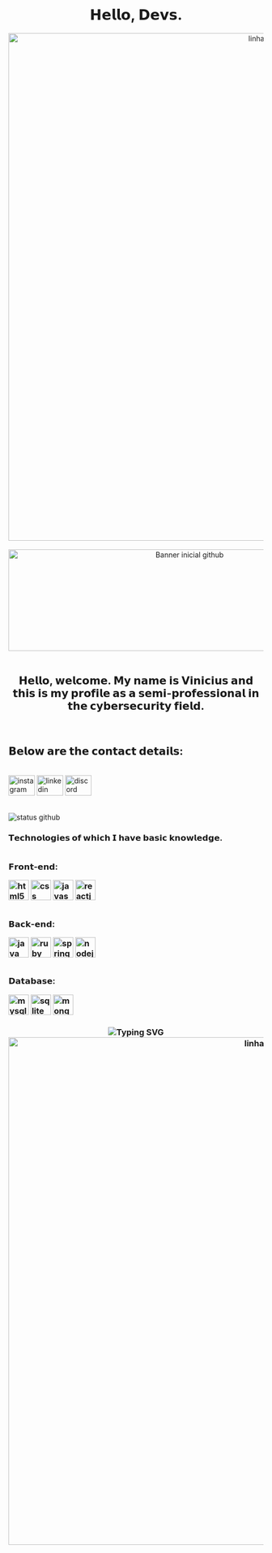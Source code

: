 <div align = "center">
    <h1 class = "h1">
        𝗛𝗲𝗹𝗹𝗼, 𝗗𝗲𝘃𝘀.
    </h1>
</div>

<div align = "center">
    <img src = "https://i.ibb.co/nsLgCtnX/linha-Titulo.png" alt = "linhaTitulo" width = "1000px">
</div>

<br>
<div align="center">
  <img src="https://media1.tenor.com/m/JxMYVQsA2gcAAAAC/stars-sky.gif" alt="Banner inicial github" height = "200" width = "700">
</div>
<br>

<div align = "center">
    <h2 class = "titulo">𝗛𝗲𝗹𝗹𝗼, 𝘄𝗲𝗹𝗰𝗼𝗺𝗲. 𝗠𝘆 𝗻𝗮𝗺𝗲 𝗶𝘀 𝗩𝗶𝗻𝗶𝗰𝗶𝘂𝘀 𝗮𝗻𝗱 𝘁𝗵𝗶𝘀 𝗶𝘀 𝗺𝘆 𝗽𝗿𝗼𝗳𝗶𝗹𝗲 𝗮𝘀 𝗮 𝘀𝗲𝗺𝗶-𝗽𝗿𝗼𝗳𝗲𝘀𝘀𝗶𝗼𝗻𝗮𝗹 𝗶𝗻 𝘁𝗵𝗲 𝗰𝘆𝗯𝗲𝗿𝘀𝗲𝗰𝘂𝗿𝗶𝘁𝘆 𝗳𝗶𝗲𝗹𝗱.
</div>

<br>
<div align = "left">
    <h2 class = "subtitulo">𝗕𝗲𝗹𝗼𝘄 𝗮𝗿𝗲 𝘁𝗵𝗲 𝗰𝗼𝗻𝘁𝗮𝗰𝘁 𝗱𝗲𝘁𝗮𝗶𝗹𝘀:</h3>
    <br>
</div>
<div align="display">
    <a href="https://www.instagram.com/vinni_lp07/"><img src="https://raw.githubusercontent.com/maurodesouza/profile-readme-generator/master/src/assets/icons/social/instagram/default.svg" width="52" height="40" alt="instagram logo"></a>
    <a href="https://www.linkedin.com/in/vinícius-luiz-b55965283/"><img src="https://raw.githubusercontent.com/maurodesouza/profile-readme-generator/master/src/assets/icons/social/linkedin/default.svg" width="52" height="40" alt="linkedin logo"></a>
    <a href="https://discord.gg/santuario"><img src="https://raw.githubusercontent.com/maurodesouza/profile-readme-generator/master/src/assets/icons/social/discord/default.svg" width="52" height="40" alt="discord logo"></a>
</div>
<br>

<p align = "left">
    <img src = "https://github-readme-stats.vercel.app/api?username=Vinicius-Luiz07&show_icons=true&theme=tokyonight" alt = "status github">
</p>
    <h3 class = "titulo"> 𝗧𝗲𝗰𝗵𝗻𝗼𝗹𝗼𝗴𝗶𝗲𝘀 𝗼𝗳 𝘄𝗵𝗶𝗰𝗵 𝗜 𝗵𝗮𝘃𝗲 𝗯𝗮𝘀𝗶𝗰 𝗸𝗻𝗼𝘄𝗹𝗲𝗱𝗴𝗲.
<br>
<div style = "display: inline_block" class = "tecnologias"></br>
    <p align = "left" font-size = "10">𝗙𝗿𝗼𝗻𝘁-𝗲𝗻𝗱:</p>
    <img align = "center" alt = "html5" src = "https://cdn.jsdelivr.net/gh/devicons/devicon/icons/html5/html5-original.svg" height="40">
    <img align = "center" alt = "css" src = "https://cdn.jsdelivr.net/gh/devicons/devicon/icons/css3/css3-original.svg" height="40">
    <img align = "center" alt = "javascript" src = "https://cdn.jsdelivr.net/gh/devicons/devicon/icons/javascript/javascript-original.svg" height="40">
    <img align = "center" alt = "reactjs" src = "https://cdn.jsdelivr.net/gh/devicons/devicon/icons/react/react-original.svg" height="40"> 
    <br>
    <br>
    <p align = "left">𝗕𝗮𝗰𝗸-𝗲𝗻𝗱:</p>
    <img align = "center" alt = "java" src = "https://cdn.jsdelivr.net/gh/devicons/devicon/icons/java/java-original.svg" height="40">
    <img align = "center" alt = "ruby" src = "https://cdn.jsdelivr.net/gh/devicons/devicon/icons/ruby/ruby-original.svg" height="40">
    <img align = "center" alt = "spring" src = "https://cdn.jsdelivr.net/gh/devicons/devicon/icons/spring/spring-original.svg" height="40">
    <img align = "center" alt = "nodejs" src = "https://cdn.jsdelivr.net/gh/devicons/devicon/icons/nodejs/nodejs-original.svg" height="40">
    <br>
    <br>
    <p align = "left">𝗗𝗮𝘁𝗮𝗯𝗮𝘀𝗲:</p>
    <img src="https://cdn.jsdelivr.net/gh/devicons/devicon/icons/mysql/mysql-original.svg" height="40" alt="mysql logo"/>
    <img src="https://cdn.jsdelivr.net/gh/devicons/devicon/icons/sqlite/sqlite-original.svg" height="40" alt="sqlite logo"/>
    <img src="https://cdn.jsdelivr.net/gh/devicons/devicon/icons/mongodb/mongodb-original.svg" height="40" alt="mongodb logo" />
</div></br>
<div align="center">
    <img src = "https://readme-typing-svg.herokuapp.com?font=Fira+Code&pause=1000&color=F7F7F7&width=435&lines=𝗧𝗵𝗮𝗻𝗸+𝘆𝗼𝘂+𝘃𝗲𝗿𝘆+𝗺𝘂𝗰𝗵,+𝗴𝗼𝗼𝗱𝗯𝘆𝗲..." alt="Typing SVG">
    <br>
    <img src = "https://i.ibb.co/nsLgCtnX/linha-Titulo.png" alt = "linhaTitulo" width = "1000px">
</div>

